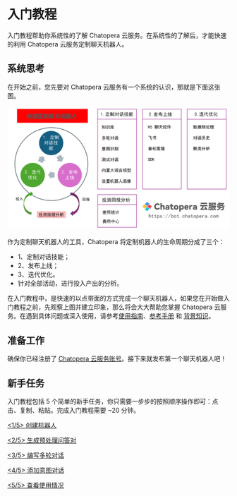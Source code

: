 # 入门教程

入门教程帮助你系统性的了解 Chatopera 云服务。在系统性的了解后，才能快速的利用 Chatopera 云服务定制聊天机器人。


## 系统思考

在开始之前，您先要对 Chatopera 云服务有一个系统的认识，那就是下面这张图。

![](../../../images/assets/screenshot_20240612190000.png)

作为定制聊天机器人的工具，Chatopera 将定制机器人的生命周期分成了三个：

* 1、定制对话技能；
* 2、发布上线；
* 3、迭代优化。
* 针对全部活动，进行投入产出的分析。

在入门教程中，是快速的以点带面的方式完成一个聊天机器人，如果您在开始做入门教程之前，先观察上图并建立印象，那么将会大大帮助您掌握 Chatopera 云服务。在遇到具体问题或深入使用，请参考[使用指南](https://docs.chatopera.com/products/chatbot-platform/howto-guides/index.html)、[参考手册](https://docs.chatopera.com/products/chatbot-platform/references/index.html) 和 [背景知识](https://docs.chatopera.com/products/chatbot-platform/explanations/index.html)。

## 准备工作

确保你已经注册了 [Chatopera 云服务账号](https://docs.chatopera.com/products/chatbot-platform/howto-guides/account/account-mgr.html)。接下来就发布第一个聊天机器人吧！

## 新手任务

入门教程包括 5 个简单的新手任务，你只需要一步步的按照顺序操作即可：点击、复制、粘贴。完成入门教程需要 ~20 分钟。

[<1/5> 创建机器人](/products/chatbot-platform/tutorials/1-create-bot.html)

[<2/5> 生成预处理问答对](/products/chatbot-platform/tutorials/2-answer-faq.html)

[<3/5> 编写多轮对话](/products/chatbot-platform/tutorials/3-add-scripts-function.html)

[<4/5> 添加意图对话](/products/chatbot-platform/tutorials/4-add-intent.html)

[<5/5> 查看使用情况](/products/chatbot-platform/tutorials/5-stats-history.html)